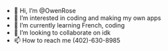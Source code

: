 - 👋 Hi, I’m @OwenRose
- 👀 I’m interested in coding and making my own apps
- 🌱 I’m currently learning French, coding
- 💞️ I’m looking to collaborate on idk
- 📫 How to reach me (402)-630-8985

<!---
OwenRose/OwenRose is a ✨ special ✨ repository because its `README.md` (this file) appears on your GitHub profile.
You can click the Preview link to take a look at your changes.
--->
